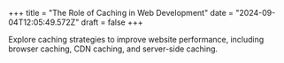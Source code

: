 +++
title = "The Role of Caching in Web Development"
date = "2024-09-04T12:05:49.572Z"
draft = false
+++

Explore caching strategies to improve website performance, including browser caching, CDN caching, and server-side caching.
        